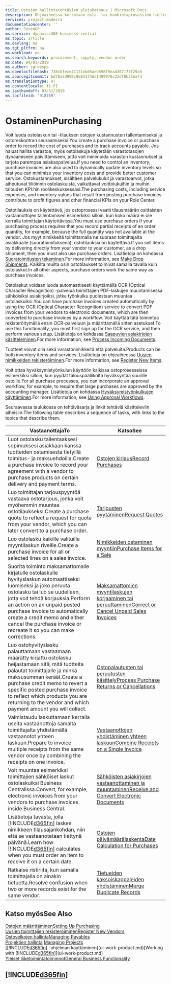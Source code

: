 ```yaml
---
title: Ostojen hallintatehtävien yleiskatsaus | Microsoft Docs
description: Ohjeaiheessa kerrotaan osto- tai hankintaprosessien hallinnasta ja selitetään muun muassa ostolaskujen ja -tilausten käyttöä.
services: project-madeira
documentationcenter: ''
author: SorenGP
ms.service: dynamics365-business-central
ms.topic: article
ms.devlang: na
ms.tgt_pltfrm: na
ms.workload: na
ms.search.keywords: procurement, supply, vendor order
ms.date: 04/01/2019
ms.author: sgroespe
ms.openlocfilehash: 738cbfece41121eb05aeb598f9ea4367173f29a5
ms.sourcegitcommit: bd78a5d990c9e83174da1409076c22df8b35eafd
ms.translationtype: HT
ms.contentlocale: fi-FI
ms.lasthandoff: 03/31/2019
ms.locfileid: "918769"
---
```

# <a name="purchasing"></a><span data-ttu-id="abb3d-103">Ostaminen</span><span class="sxs-lookup"><span data-stu-id="abb3d-103">Purchasing</span></span>
<span data-ttu-id="abb3d-104">Voit luoda ostolaskun tai -tilauksen ostojen kustannusten tallentamiseksi ja ostoreskontran seuraamiseksi.</span><span class="sxs-lookup"><span data-stu-id="abb3d-104">You create a purchase invoice or purchase order to record the cost of purchases and to track accounts payable.</span></span> <span data-ttu-id="abb3d-105">Jos haluat hallita varastoa, myös ostolaskuja käytetään varastotasojen dynaamiseen päivittämiseen, jotta voit minimoida varaston kustannukset ja tarjota parempaa asiakaspalvelua.</span><span class="sxs-lookup"><span data-stu-id="abb3d-105">If you need to control an inventory, purchase invoices are also used to dynamically update inventory levels so that you can minimize your inventory costs and provide better customer service.</span></span> <span data-ttu-id="abb3d-106">Ostokustannukset, sisältäen palvelukulut ja varastoarvot, jotka aiheutuvat tiliöinnin ostolaskuista, vaikuttavat voittolukuihin ja muihin talouden KPI:hin roolikeskuksessasi.</span><span class="sxs-lookup"><span data-stu-id="abb3d-106">The purchasing costs, including service expenses, and inventory values that result from posting purchase invoices contribute to profit figures and other financial KPIs on your Role Center.</span></span>

<span data-ttu-id="abb3d-107">Ostotilauksia on käytettävä, jos ostoprosessi vaatii tilausmäärän osittaisten vastaanottojen tallentamisen esimerkiksi silloin, kun koko määrä ei ole kerralla toimittajan käytettävissä.</span><span class="sxs-lookup"><span data-stu-id="abb3d-107">You must use purchase orders if your purchasing process requires that you record partial receipts of an order quantity, for example, because the full quantity was not available at the vendor.</span></span> <span data-ttu-id="abb3d-108">Jos myyt nimikkeitä toimittamalla ne suoraan toimittajalta asiakkaalle (suoratoimituksena), ostotilauksia on käytettävä.</span><span class="sxs-lookup"><span data-stu-id="abb3d-108">If you sell items by delivering directly from your vendor to your customer, as a drop shipment, then you must also use purchase orders.</span></span> <span data-ttu-id="abb3d-109">Lisätietoja on kohdassa [Suoratoimitusten tekeminen](sales-how-drop-shipment.md).</span><span class="sxs-lookup"><span data-stu-id="abb3d-109">For more information, see [Make Drop Shipments](sales-how-drop-shipment.md).</span></span> <span data-ttu-id="abb3d-110">Kaikilta muilta osin ostotilaukset toimivat samalla tavalla kuin ostolaskut.</span><span class="sxs-lookup"><span data-stu-id="abb3d-110">In all other aspects, purchase orders work the same way as purchase invoices.</span></span>

<span data-ttu-id="abb3d-111">Ostolaskut voidaan luoda automaattisesti käyttämällä OCR (Optical Character Recognition) -palvelua toimittajien PDF-laskujen muuntamisessa sähköisiksi asiakirjoiksi, jotka työnkulku puolestaan muuntaa ostolaskuiksi.</span><span class="sxs-lookup"><span data-stu-id="abb3d-111">You can have purchase invoices created automatically by using the OCR (Optical Character Recognition) service to convert PDF invoices from your vendors to electronic documents, which are then converted to purchase invoices by a workflow.</span></span> <span data-ttu-id="abb3d-112">Voit käyttää tätä toimintoa rekisteröitymällä ensin OCR-palveluun ja määrittämällä sitten asetukset.</span><span class="sxs-lookup"><span data-stu-id="abb3d-112">To use this functionality, you must first sign up for the OCR service, and then perform various setup.</span></span> <span data-ttu-id="abb3d-113">Lisätietoja on kohdassa [Saapuvien asiakirjojen käsitteleminen](across-process-income-documents.md).</span><span class="sxs-lookup"><span data-stu-id="abb3d-113">For more information, see [Process Incoming Documents](across-process-income-documents.md).</span></span>      

<span data-ttu-id="abb3d-114">Tuotteet voivat olla sekä varastonimikkeitä että palveluita.</span><span class="sxs-lookup"><span data-stu-id="abb3d-114">Products can be both inventory items and services.</span></span> <span data-ttu-id="abb3d-115">Lisätietoja on ohjeaiheessa [Uusien nimikkeiden rekisteröiminen](inventory-how-register-new-items.md).</span><span class="sxs-lookup"><span data-stu-id="abb3d-115">For more information, see [Register New Items](inventory-how-register-new-items.md).</span></span>

<span data-ttu-id="abb3d-116">Voit ottaa hyväksymistyönkulun käyttöön kaikissa ostoprosesseissa esimerkiksi silloin, kun pyydät talouspäälliköltä hyväksyntää suurille ostoille.</span><span class="sxs-lookup"><span data-stu-id="abb3d-116">For all purchase processes, you can incorporate an approval workflow, for example, to require that large purchases are approved by the accounting manager.</span></span> <span data-ttu-id="abb3d-117">Lisätietoja on kohdassa [Hyväksymistyönkulkujen käyttäminen](across-how-use-approval-workflows.md).</span><span class="sxs-lookup"><span data-stu-id="abb3d-117">For more information, see [Using Approval Workflows](across-how-use-approval-workflows.md).</span></span>

<span data-ttu-id="abb3d-118">Seuraavassa taulukossa on tehtäväsarja ja linkit tehtäviä käsitteleviin aiheisiin.</span><span class="sxs-lookup"><span data-stu-id="abb3d-118">The following table describes a sequence of tasks, with links to the topics that describe them.</span></span>

| <span data-ttu-id="abb3d-119">Vastaanottaja</span><span class="sxs-lookup"><span data-stu-id="abb3d-119">To</span></span> | <span data-ttu-id="abb3d-120">Katso</span><span class="sxs-lookup"><span data-stu-id="abb3d-120">See</span></span> |
| --- | --- |
| <span data-ttu-id="abb3d-121">Luot ostolasku tallentaaksesi sopimuksesi asiakkaan kanssa tuotteiden ostamisesta tietyillä toimitus- ja maksuehdoilla.</span><span class="sxs-lookup"><span data-stu-id="abb3d-121">Create a purchase invoice to record your agreement with a vendor to purchase products on certain delivery and payment terms.</span></span> |[<span data-ttu-id="abb3d-122">Ostojen kirjaus</span><span class="sxs-lookup"><span data-stu-id="abb3d-122">Record Purchases</span></span>](purchasing-how-record-purchases.md) |
|<span data-ttu-id="abb3d-123">Luo toimittajan tarjouspyyntöä vastaava ostotarjous, jonka voit myöhemmin muuntaa ostotilaukseksi.</span><span class="sxs-lookup"><span data-stu-id="abb3d-123">Create a purchase quote to reflect a request for quote from your vendor, which you can later convert to a purchase order.</span></span>|[<span data-ttu-id="abb3d-124">Tarjousten pyytäminen</span><span class="sxs-lookup"><span data-stu-id="abb3d-124">Request Quotes</span></span>](purchasing-how-request-quotes.md)|
| <span data-ttu-id="abb3d-125">Luo ostolasku kaikille valituille myyntilaskun riveille.</span><span class="sxs-lookup"><span data-stu-id="abb3d-125">Create a purchase invoice for all or selected lines on a sales invoice.</span></span> |[<span data-ttu-id="abb3d-126">Nimikkeiden ostaminen myyntiin</span><span class="sxs-lookup"><span data-stu-id="abb3d-126">Purchase Items for a Sale</span></span>](purchasing-how-purchase-products-sale.md) |
| <span data-ttu-id="abb3d-127">Suorita toiminto maksamattomalle kirjatulle ostolaskulle hyvityslaskun automaattiseksi luomiseksi ja joko peruuta ostolasku tai luo se uudelleen, jotta voit tehdä korjauksia.</span><span class="sxs-lookup"><span data-stu-id="abb3d-127">Perform an action on an unpaid posted purchase invoice to automatically create a credit memo and either cancel the purchase invoice or recreate it so you can make corrections.</span></span> |[<span data-ttu-id="abb3d-128">Maksamattomien myyntilaskujen korjaaminen tai peruuttaminen</span><span class="sxs-lookup"><span data-stu-id="abb3d-128">Correct or Cancel Unpaid Sales Invoices</span></span>](purchasing-how-correct-cancel-unpaid-purchase-invoices.md) |
| <span data-ttu-id="abb3d-129">Luo ostohyvityslasku palauttamaan vastaamaan määrätty kirjattu ostolasku heijastamaan sitä, mitä tuotteita palautat toimittajalle ja minkä maksusumman keräät.</span><span class="sxs-lookup"><span data-stu-id="abb3d-129">Create a purchase credit memo to revert a specific posted purchase invoice to reflect which products you are returning to the vendor and which payment amount you will collect.</span></span> |[<span data-ttu-id="abb3d-130">Ostopalautusten tai peruutusten käsittely</span><span class="sxs-lookup"><span data-stu-id="abb3d-130">Process Purchase Returns or Cancellations</span></span>](purchasing-how-register-new-vendors.md) |
|<span data-ttu-id="abb3d-131">Valmistaudu laskuttamaan kerralla useita vastaanottoja samalta toimittajalta yhdistämällä vastaanotot yhteen laskuun.</span><span class="sxs-lookup"><span data-stu-id="abb3d-131">Prepare to invoice multiple receipts from the same vendor once by combining the receipts on one invoice.</span></span>|[<span data-ttu-id="abb3d-132">Vastaanottojen yhdistäminen yhteen laskuun</span><span class="sxs-lookup"><span data-stu-id="abb3d-132">Combine Receipts on a Single Invoice</span></span>](purchasing-how-to-combine-receipts.md)|
|<span data-ttu-id="abb3d-133">Voit muuntaa esimerkiksi toimittajien sähköiset laskut ostolaskuiksi Business Centralissa.</span><span class="sxs-lookup"><span data-stu-id="abb3d-133">Convert, for example, electronic invoices from your vendors to purchase invoices inside Business Central.</span></span>|[<span data-ttu-id="abb3d-134">Sähköisten asiakirjojen vastaanottaminen ja muuntaminen</span><span class="sxs-lookup"><span data-stu-id="abb3d-134">Receive and Convert Electronic Documents</span></span>](purchasing-how-to-receive-and-convert-electronic-documents.md)|
| <span data-ttu-id="abb3d-135">Lisätietoja tavasta, jolla [!INCLUDE[d365fin](includes/d365fin_md.md)] laskee nimikkeen tilausajankohdan, niin että se vastaanotetaan tiettynä päivänä.</span><span class="sxs-lookup"><span data-stu-id="abb3d-135">Learn how [!INCLUDE[d365fin](includes/d365fin_md.md)] calculates when you must order an item to receive it on a certain date.</span></span>|[<span data-ttu-id="abb3d-136">Ostojen päivämäärälaskenta</span><span class="sxs-lookup"><span data-stu-id="abb3d-136">Date Calculation for Purchases</span></span>](purchasing-date-calculation-for-purchases.md)|
|<span data-ttu-id="abb3d-137">Ratkaise ristiriita, kun samalla toimittajalla on ainakin tietuetta.</span><span class="sxs-lookup"><span data-stu-id="abb3d-137">Resolve confusion when two or more records exist for the same vendor.</span></span>|[<span data-ttu-id="abb3d-138">Tietueiden kaksoiskappaleiden yhdistäminen</span><span class="sxs-lookup"><span data-stu-id="abb3d-138">Merge Duplicate Records</span></span>](sales-how-merge-duplicate-records.md)|

## <a name="see-also"></a><span data-ttu-id="abb3d-139">Katso myös</span><span class="sxs-lookup"><span data-stu-id="abb3d-139">See Also</span></span>
[<span data-ttu-id="abb3d-140">Ostojen määrittäminen</span><span class="sxs-lookup"><span data-stu-id="abb3d-140">Setting Up Purchasing</span></span>](purchasing-setup-purchasing.md)  
[<span data-ttu-id="abb3d-141">Uusien toimittajien rekisteröiminen</span><span class="sxs-lookup"><span data-stu-id="abb3d-141">Register New Vendors</span></span>](purchasing-how-register-new-vendors.md)  
[<span data-ttu-id="abb3d-142">Ostovelkojen hallinta</span><span class="sxs-lookup"><span data-stu-id="abb3d-142">Managing Payables</span></span>](payables-manage-payables.md)  
<span data-ttu-id="abb3d-143">[Projektien hallinta](projects-manage-projects.md)  </span><span class="sxs-lookup"><span data-stu-id="abb3d-143">[Managing Projects](projects-manage-projects.md)  </span></span>  
<span data-ttu-id="abb3d-144">[[!INCLUDE[d365fin](includes/d365fin_md.md)] -ohjelman käyttäminen](ui-work-product.md)</span><span class="sxs-lookup"><span data-stu-id="abb3d-144">[Working with [!INCLUDE[d365fin](includes/d365fin_md.md)]](ui-work-product.md)</span></span>  
[<span data-ttu-id="abb3d-145">Yleiset liiketoimintatoiminnot</span><span class="sxs-lookup"><span data-stu-id="abb3d-145">General Business Functionality</span></span>](ui-across-business-areas.md)

## [!INCLUDE[d365fin](includes/free_trial_md.md)]  
